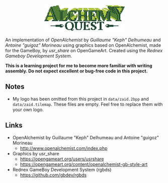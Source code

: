 <div align="center">
  <img src="https://github.com/ZaidMade/AlchemyQuest/raw/master/logo.png" alt="AlchemyQuest" title="AlchemyQuest">
</div>


An implementation of *OpenAlchemist* by *Guillaume "Keph" Delhumeau* and
*Antoine "guigoz" Morineau* using graphics based on OpenAlchemist, made for the
GameBoy, by *usr_share* on OpenGameArt. Created using the *Rednex Gameboy
Development System*.


__This is a learning project for me to become more familiar with writing
assembly. Do not expect excellent or bug-free code in this project.__


## Notes
* My logo has been omitted from this project in `data/zaid.2bpp` and
`data/zaid.tilemap`. These files are empty. Feel free to replace them with
your own logo.

## Links
* OpenAlchemist by Guillaume "Keph" Delhumeau and Antoine "guigoz" Morineau
  - http://www.openalchemist.com/index.php
* Graphics by usr_share
  - https://opengameart.org/users/usrshare
  - https://opengameart.org/content/openalchemist-gb-style-art
* Rednex GameBoy Development System (rgbds)
  - https://github.com/gbdev/rgbds

